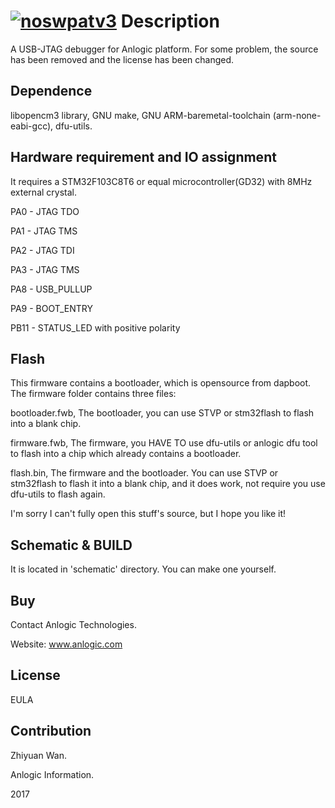 [![noswpatv3](http://zoobab.wdfiles.com/local--files/start/noupcv3.jpg)](https://ffii.org/donate-now-to-save-europe-from-software-patents-says-ffii/)
Description
======

A USB-JTAG debugger for Anlogic platform. For some problem, the source has been removed and the license has been changed.

Dependence
--------------

libopencm3 library, GNU make, GNU ARM-baremetal-toolchain (arm-none-eabi-gcc), dfu-utils.

Hardware requirement and IO assignment
--------------

It requires a STM32F103C8T6 or equal microcontroller(GD32) with 8MHz external crystal.

PA0 - JTAG TDO

PA1 - JTAG TMS

PA2 - JTAG TDI

PA3 - JTAG TMS

PA8  - USB_PULLUP

PA9  - BOOT_ENTRY

PB11 - STATUS_LED with positive polarity

Flash
--------------

This firmware contains a bootloader, which is opensource from dapboot. The firmware folder contains three files:

bootloader.fwb, The bootloader, you can use STVP or stm32flash to flash into a blank chip.

firmware.fwb, The firmware, you HAVE TO use dfu-utils or anlogic dfu tool to flash into a chip which already contains a bootloader.

flash.bin, The firmware and the bootloader. You can use STVP or stm32flash to flash it into a blank chip, and it does work, not require you use dfu-utils to flash again.

I'm sorry I can't fully open this stuff's source, but I hope you like it!

Schematic & BUILD
--------------

It is located in 'schematic' directory. You can make one yourself.

Buy
--------------

Contact Anlogic Technologies.

Website: www.anlogic.com

License
--------------

EULA

Contribution
--------------

Zhiyuan Wan.

Anlogic Information.

2017
